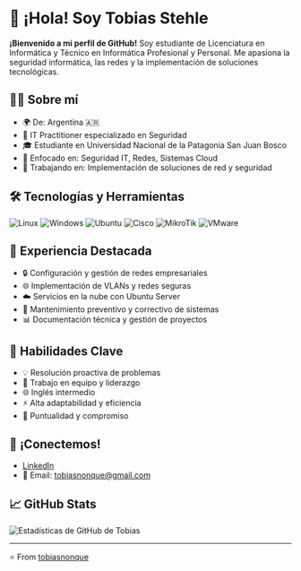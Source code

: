 # 👋 ¡Hola! Soy Tobias Stehle

**¡Bienvenido a mi perfil de GitHub!** Soy estudiante de Licenciatura en Informática y Técnico en Informática Profesional y Personal. Me apasiona la seguridad informática, las redes y la implementación de soluciones tecnológicas.

## 👨‍💻 Sobre mí

- 🌍 De: Argentina 🇦🇷
- 💼 IT Practitioner especializado en Seguridad
- 🎓 Estudiante en Universidad Nacional de la Patagonia San Juan Bosco
- 🌱 Enfocado en: Seguridad IT, Redes, Sistemas Cloud
- 🚀 Trabajando en: Implementación de soluciones de red y seguridad

## 🛠 Tecnologías y Herramientas

![Linux](https://img.shields.io/badge/Linux-FCC624?style=for-the-badge&logo=linux&logoColor=black)
![Windows](https://img.shields.io/badge/Windows-0078D6?style=for-the-badge&logo=windows&logoColor=white)
![Ubuntu](https://img.shields.io/badge/Ubuntu-E95420?style=for-the-badge&logo=ubuntu&logoColor=white)
![Cisco](https://img.shields.io/badge/Cisco-1BA0D7?style=for-the-badge&logo=cisco&logoColor=white)
![MikroTik](https://img.shields.io/badge/MikroTik-293239?style=for-the-badge&logo=mikrotik&logoColor=white)
![VMware](https://img.shields.io/badge/VMware-607078?style=for-the-badge&logo=vmware&logoColor=white)

## 💼 Experiencia Destacada

- 🔒 Configuración y gestión de redes empresariales
- 🌐 Implementación de VLANs y redes seguras
- ☁️ Servicios en la nube con Ubuntu Server
- 🔧 Mantenimiento preventivo y correctivo de sistemas
- 📊 Documentación técnica y gestión de proyectos

## 🌟 Habilidades Clave

- 💡 Resolución proactiva de problemas
- 🤝 Trabajo en equipo y liderazgo
- 🌐 Inglés intermedio
- ⚡ Alta adaptabilidad y eficiencia
- 🎯 Puntualidad y compromiso

## 🔗 ¡Conectemos!

- [LinkedIn](https://www.linkedin.com/in/tobiasstehle)
- 📧 Email: tobiasnonque@gmail.com

## 📈 GitHub Stats

![Estadísticas de GitHub de Tobias](https://github-readme-stats.vercel.app/api?username=tobiasnonque&show_icons=true&theme=dark)

---
⭐️ From [tobiasnonque](https://github.com/tobiasnonque)
